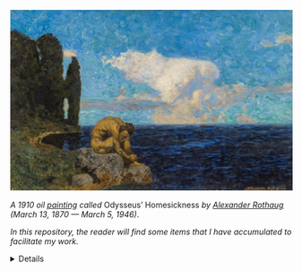 
![Odysseus_Homesickness_by_Alexander_Rothaug_1910](https://github.com/AFg6K7h4fhy2/AFg6K7h4fhy2/raw/main/profile/Odysseus_Homesickness_by_Alexander_Rothaug_1910.jpg)


_A 1910 oil [painting](https://commons.wikimedia.org/wiki/File:Alexander_rothaug,_ulisse,_nostalgia_della_patria,_1910_(the_jack_daulton_collection)_02.jpg) called_ Odysseus’ Homesickness _by [Alexander Rothaug](https://de.wikipedia.org/wiki/Alexander_Rothaug) (March 13, 1870 — March 5, 1946)_.


_In this repository, the reader will find some items that I have accumulated to facilitate my work._

<details markdown=1>

The constituent folders of this repository are:

* `protocols`: Files that contain considerations on protocols that the author is interested in following. The author enjoys standardizing elements of life that are repeated frequently and the process of writing these protocol files has aided with this. Most of the protocols concern the author's programming practices.
* `examples`: External examples for reference of actions or decisions that the author is considering doing or making, respectively.
* `notes`: Notes that the author has taken and wishes to display publicly. These notes will oftentimes coincide with different resources stored in `./resources`.
* `profile`: Images, including artwork and those the author has taken, that the author is using, has used, or intends to use, at some point, on his main README profile.
* `resources`: Resources, including research papers and books, among other things, that the author wishes to store and (possibly) document publicly. Contained therein:

Within each meaningful folder, the reader should find a README (these are under development, somewhat), which exist to aid the reader in navigating this repository, should doing so be something of interest.

</details>
